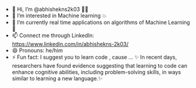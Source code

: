- 👋 Hi, I’m @abhishekns2k03 🙋‍♂️
- 👀 I’m interested in Machine learning 💥
- 🌱 I’m currently real time applications on algorithms of Machine Learning 🤞
- 📫 Connect me through LinkedIn:  https://www.linkedin.com/in/abhishekns-2k03/
- 😄 Pronouns: he/him
- ⚡ Fun fact: I suggest you to learn code , cause ... ✨ In recent days, researchers have found evidence suggesting that learning to code can enhance cognitive abilities, including problem-solving skills, in ways similar to learning a new language.✨

